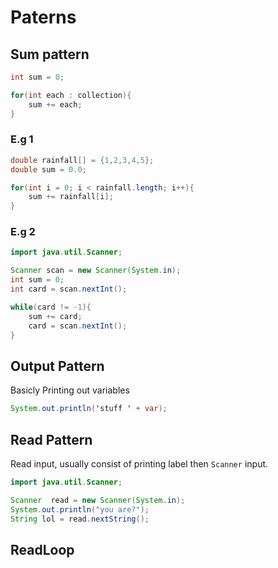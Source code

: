 # Paterns

## Sum pattern

```java
int sum = 0;

for(int each : collection){
    sum += each;
}
```

### E.g 1

```java
double rainfall[] = {1,2,3,4,5};
double sum = 0.0;

for(int i = 0; i < rainfall.length; i++){
    sum += rainfall[i];
}
```

### E.g 2

```java
import java.util.Scanner;

Scanner scan = new Scanner(System.in);
int sum = 0;
int card = scan.nextInt();

while(card != -1){
    sum += card;
    card = scan.nextInt();
}
```

## Output Pattern

Basicly Printing out variables

```java
System.out.println('stuff ' + var);
```

## Read Pattern

Read input, usually consist of printing label then `Scanner` input.

```Java
import java.util.Scanner;

Scanner  read = new Scanner(System.in);
System.out.println("you are?");
String lol = read.nextString();
```

## ReadLoop

```java

```